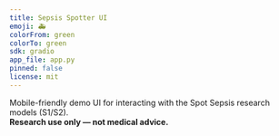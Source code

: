 ```yaml
---
title: Sepsis Spotter UI
emoji: 🚑
colorFrom: green
colorTo: green
sdk: gradio
app_file: app.py
pinned: false
license: mit
---
```


Mobile-friendly demo UI for interacting with the Spot Sepsis research models (S1/S2).  
**Research use only — not medical advice.**
